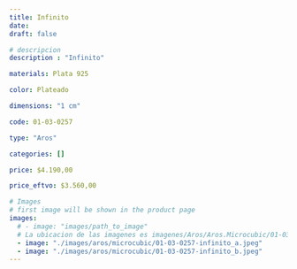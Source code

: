 ```yaml
---
title: Infinito
date: 
draft: false

# descripcion
description : "Infinito"

materials: Plata 925

color: Plateado

dimensions: "1 cm"

code: 01-03-0257

type: "Aros"

categories: []

price: $4.190,00

price_eftvo: $3.560,00

# Images
# first image will be shown in the product page
images:
  # - image: "images/path_to_image"
  # La ubicacion de las imagenes es imagenes/Aros/Aros.Microcubic/01-03-0257-infinito
  - image: "./images/aros/microcubic/01-03-0257-infinito_a.jpeg"
  - image: "./images/aros/microcubic/01-03-0257-infinito_b.jpeg"
---
```

